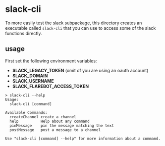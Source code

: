 # slack-cli
To more easily test the slack subpackage, this directory creates an executable called `slack-cli` that you can use to access some of the slack functions directly.

## usage

First set the following environment variables:
- **SLACK_LEGACY_TOKEN** (omit of you are using an oauth account)
- **SLACK_DOMAIN**
- **SLACK_USERNAME**
- **SLACK_FLAREBOT_ACCESS_TOKEN**

```
> slack-cli --help
Usage:
  slack-cli [command]

Available Commands:
  createChannel create a channel
  help          Help about any command
  pinMessage    pin the message matching the text
  postMessage   post a message to a channel

Use "slack-cli [command] --help" for more information about a command.
```
